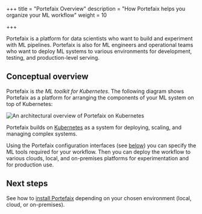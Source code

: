 +++
title = "Portefaix Overview"
description = "How Portefaix helps you organize your ML workflow"
weight = 10

+++

Portefaix is a platform for data scientists who want to build and experiment with
ML pipelines. Portefaix is also for ML engineers and operational teams who want
to deploy ML systems to various environments for development, testing, and
production-level serving.

## Conceptual overview

Portefaix is *the ML toolkit for Kubernetes*.
The following diagram shows Portefaix as a platform for arranging the
components of your ML system on top of Kubernetes:

<img src="/docs/images/Portefaix-overview-platform-diagram.svg"
  alt="An architectural overview of Portefaix on Kubernetes"
  class="mt-3 mb-3 border border-info rounded">

Portefaix builds on [Kubernetes](https://kubernetes.io/) as a system for
deploying, scaling, and managing complex systems.

Using the Portefaix configuration interfaces (see [below](#interfaces)) you can
specify the ML tools required for your workflow. Then you can deploy the
workflow to various clouds, local, and on-premises platforms for experimentation and
for production use.

## Next steps

See how to [install Portefaix](/docs/started/getting-started/) depending on
your chosen environment (local, cloud, or on-premises).
